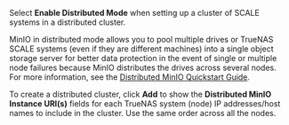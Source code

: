 ---
---

Select **Enable Distributed Mode** when setting up a cluster of SCALE systems in a distributed cluster. 

MinIO in distributed mode allows you to pool multiple drives or TrueNAS SCALE systems (even if they are different machines) into a single object storage server for better data protection in the event of single or multiple node failures because MinIO distributes the drives across several nodes. 
For more information, see the [Distributed MinIO Quickstart Guide](https://docs.min.io/docs/distributed-minio-quickstart-guide).

To create a distributed cluster, click **Add** to show the **Distributed MinIO Instance URI(s)** fields for each TrueNAS system (node) IP addresses/host names to include in the cluster. Use the same order across all the nodes.